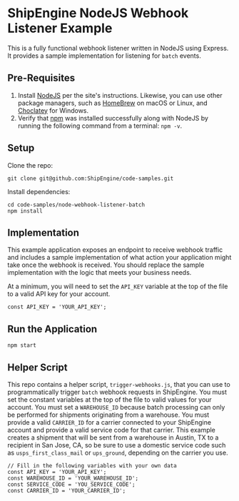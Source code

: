 ShipEngine NodeJS Webhook Listener Example
==========================================
This is a fully functional webhook listener written in NodeJS using Express. It provides a sample implementation for
listening for `batch` events.


## Pre-Requisites
1. Install [NodeJS](https://nodejs.org) per the site's instructions. Likewise, you can use other package managers,
such as [HomeBrew](https://brew.sh/) on macOS or Linux, and [Choclatey](https://chocolatey.org/) for Windows.
1. Verify that [npm](https://www.npmjs.com/) was installed successfully along with NodeJS by running the following command
from a terminal: `npm -v`.

## Setup
Clone the repo:
```
git clone git@github.com:ShipEngine/code-samples.git
```

Install dependencies:
```
cd code-samples/node-webhook-listener-batch
npm install

```

## Implementation
This example application exposes an endpoint to receive webhook traffic and includes a sample implementation of what
action your application might take once the webhook is received. You should replace the sample implementation with
the logic that meets your business needs.

At a minimum, you will need to set the `API_KEY` variable at the top of the file to a valid API key for your account.
```
const API_KEY = 'YOUR_API_KEY';
```
## Run the Application
```
npm start
```

## Helper Script
This repo contains a helper script, `trigger-webhooks.js`, that you can use to programmatically trigger `batch` webhook requests in ShipEngine.
You must set the constant variables at the top of the file to valid values for your account. You must set a `WAREHOUSE_ID` because
batch processing can only be performed for shipments originating from a warehouse. You must provide a valid `CARRIER_ID`
for a carrier connected to your ShipEngine account and provide a valid service code for that carrier. This example creates
a shipment that will be sent from a warehouse in Austin, TX to a recipient in San Jose, CA, so be sure to use a domestic
service code such as `usps_first_class_mail` or `ups_ground`, depending on the carrier you use.

```
// Fill in the following variables with your own data
const API_KEY = 'YOUR_API_KEY';
const WAREHOUSE_ID = 'YOUR_WAREHOUSE_ID';
const SERVICE_CODE = 'YOU_SERVICE_CODE';
const CARRIER_ID = 'YOUR_CARRIER_ID';
```
